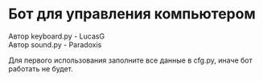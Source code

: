# Бот для управления компьютером
Автор keyboard.py - LucasG  
Автор sound.py - Paradoxis 

Для первого использования заполните все данные в cfg.py, иначе бот работать не будет.
